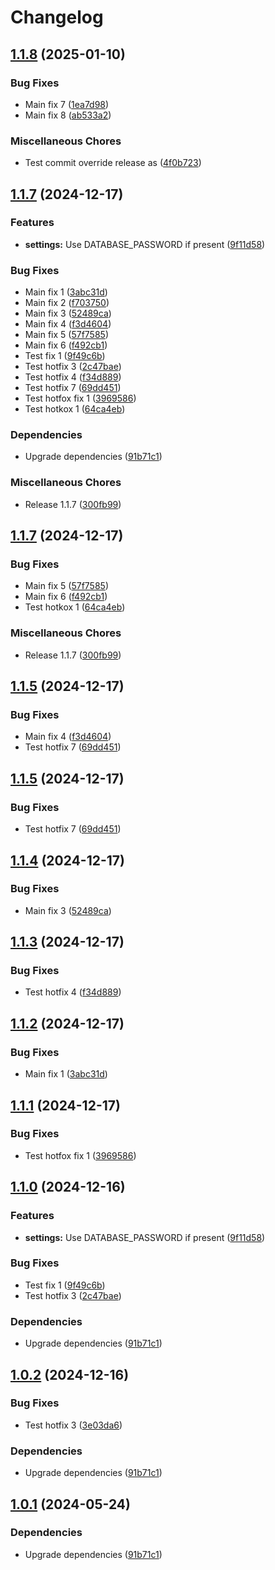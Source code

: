 # Changelog

## [1.1.8](https://github.com/tuomas777/atv/compare/atv-v1.1.7...atv-v1.1.8) (2025-01-10)


### Bug Fixes

* Main fix 7 ([1ea7d98](https://github.com/tuomas777/atv/commit/1ea7d9877354c1bab1da654ff98c2f553964fd62))
* Main fix 8 ([ab533a2](https://github.com/tuomas777/atv/commit/ab533a2d5bdd2faaf1c578b72f655ee92e168a91))


### Miscellaneous Chores

* Test commit override release as ([4f0b723](https://github.com/tuomas777/atv/commit/4f0b723b6b34acbb2053b3b60025d1acc061944f))

## [1.1.7](https://github.com/tuomas777/atv/compare/atv-v1.1.7...atv-v1.1.7) (2024-12-17)


### Features

* **settings:** Use DATABASE_PASSWORD if present ([9f11d58](https://github.com/tuomas777/atv/commit/9f11d58b9e2c3548f2147e42a22c223a93fe1a44))


### Bug Fixes

* Main fix 1 ([3abc31d](https://github.com/tuomas777/atv/commit/3abc31d6b70d0d2b61656cdbd21203ef04e60f08))
* Main fix 2 ([f703750](https://github.com/tuomas777/atv/commit/f7037503b8567bda1b3483e87aac6437ce6e92c3))
* Main fix 3 ([52489ca](https://github.com/tuomas777/atv/commit/52489ca5a5016348bffe1d56791af2f3dd722825))
* Main fix 4 ([f3d4604](https://github.com/tuomas777/atv/commit/f3d46041de791e0a8cb1be44868eba141b3a6511))
* Main fix 5 ([57f7585](https://github.com/tuomas777/atv/commit/57f7585a04346cd8b28493669c6e9462556afe53))
* Main fix 6 ([f492cb1](https://github.com/tuomas777/atv/commit/f492cb1e8f999120dc3cce2351d9a0bd01764017))
* Test fix 1 ([9f49c6b](https://github.com/tuomas777/atv/commit/9f49c6bf1adeb2767bedf216b1b4cb10d58519e0))
* Test hotfix 3 ([2c47bae](https://github.com/tuomas777/atv/commit/2c47baeb90e261a8216d22875e6f01541390a669))
* Test hotfix 4 ([f34d889](https://github.com/tuomas777/atv/commit/f34d889585fd2bdb1d0125df8ef742f1925308db))
* Test hotfix 7 ([69dd451](https://github.com/tuomas777/atv/commit/69dd4516b4d3d9078d44d17d3b28dc836506012c))
* Test hotfox fix 1 ([3969586](https://github.com/tuomas777/atv/commit/3969586d2206268648123d74b05bbf35168db6f5))
* Test hotkox 1 ([64ca4eb](https://github.com/tuomas777/atv/commit/64ca4ebf6c6fc80db23557391a9a4f69a8a6f491))


### Dependencies

* Upgrade dependencies ([91b71c1](https://github.com/tuomas777/atv/commit/91b71c1350e6a149e27ed1e2167ce6cdbe41b30e))


### Miscellaneous Chores

* Release 1.1.7 ([300fb99](https://github.com/tuomas777/atv/commit/300fb99bcff00be50b1980ab23b2fdf69999f7b5))

## [1.1.7](https://github.com/tuomas777/atv/compare/atv-v1.1.5...atv-v1.1.7) (2024-12-17)


### Bug Fixes

* Main fix 5 ([57f7585](https://github.com/tuomas777/atv/commit/57f7585a04346cd8b28493669c6e9462556afe53))
* Main fix 6 ([f492cb1](https://github.com/tuomas777/atv/commit/f492cb1e8f999120dc3cce2351d9a0bd01764017))
* Test hotkox 1 ([64ca4eb](https://github.com/tuomas777/atv/commit/64ca4ebf6c6fc80db23557391a9a4f69a8a6f491))


### Miscellaneous Chores

* Release 1.1.7 ([300fb99](https://github.com/tuomas777/atv/commit/300fb99bcff00be50b1980ab23b2fdf69999f7b5))

## [1.1.5](https://github.com/tuomas777/atv/compare/atv-v1.1.4...atv-v1.1.5) (2024-12-17)


### Bug Fixes

* Main fix 4 ([f3d4604](https://github.com/tuomas777/atv/commit/f3d46041de791e0a8cb1be44868eba141b3a6511))
* Test hotfix 7 ([69dd451](https://github.com/tuomas777/atv/commit/69dd4516b4d3d9078d44d17d3b28dc836506012c))

## [1.1.5](https://github.com/tuomas777/atv/compare/atv-v1.1.4...atv-v1.1.5) (2024-12-17)


### Bug Fixes

* Test hotfix 7 ([69dd451](https://github.com/tuomas777/atv/commit/69dd4516b4d3d9078d44d17d3b28dc836506012c))

## [1.1.4](https://github.com/tuomas777/atv/compare/atv-v1.1.3...atv-v1.1.4) (2024-12-17)


### Bug Fixes

* Main fix 3 ([52489ca](https://github.com/tuomas777/atv/commit/52489ca5a5016348bffe1d56791af2f3dd722825))

## [1.1.3](https://github.com/tuomas777/atv/compare/atv-v1.1.2...atv-v1.1.3) (2024-12-17)


### Bug Fixes

* Test hotfix 4 ([f34d889](https://github.com/tuomas777/atv/commit/f34d889585fd2bdb1d0125df8ef742f1925308db))

## [1.1.2](https://github.com/tuomas777/atv/compare/atv-v1.1.2...atv-v1.1.1) (2024-12-17)


### Bug Fixes

* Main fix 1 ([3abc31d](https://github.com/tuomas777/atv/commit/3abc31d6b70d0d2b61656cdbd21203ef04e60f08))

## [1.1.1](https://github.com/tuomas777/atv/compare/atv-v1.1.0...atv-v1.1.1) (2024-12-17)


### Bug Fixes

* Test hotfox fix 1 ([3969586](https://github.com/tuomas777/atv/commit/3969586d2206268648123d74b05bbf35168db6f5))

## [1.1.0](https://github.com/tuomas777/atv/compare/atv-v1.0.2...atv-v1.1.0) (2024-12-16)


### Features

* **settings:** Use DATABASE_PASSWORD if present ([9f11d58](https://github.com/tuomas777/atv/commit/9f11d58b9e2c3548f2147e42a22c223a93fe1a44))


### Bug Fixes

* Test fix 1 ([9f49c6b](https://github.com/tuomas777/atv/commit/9f49c6bf1adeb2767bedf216b1b4cb10d58519e0))
* Test hotfix 3 ([2c47bae](https://github.com/tuomas777/atv/commit/2c47baeb90e261a8216d22875e6f01541390a669))


### Dependencies

* Upgrade dependencies ([91b71c1](https://github.com/tuomas777/atv/commit/91b71c1350e6a149e27ed1e2167ce6cdbe41b30e))

## [1.0.2](https://github.com/tuomas777/atv/compare/atv-v1.0.1...atv-v1.0.2) (2024-12-16)


### Bug Fixes

* Test hotfix 3 ([3e03da6](https://github.com/tuomas777/atv/commit/3e03da6675062743a7952ed3643082f5007ca4ac))


### Dependencies

* Upgrade dependencies ([91b71c1](https://github.com/tuomas777/atv/commit/91b71c1350e6a149e27ed1e2167ce6cdbe41b30e))

## [1.0.1](https://github.com/City-of-Helsinki/atv/compare/atv-v1.0.0...atv-v1.0.1) (2024-05-24)


### Dependencies

* Upgrade dependencies ([91b71c1](https://github.com/City-of-Helsinki/atv/commit/91b71c1350e6a149e27ed1e2167ce6cdbe41b30e))
